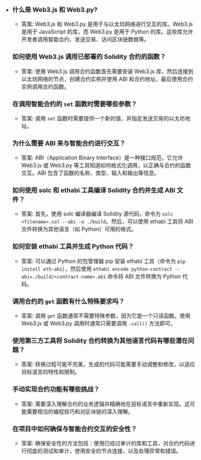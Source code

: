 - ### 什么是 Web3.js 和 Web3.py?

  - 答案: Web3.js 和 Web3.py 是用于与以太坊网络进行交互的库。Web3.js 是用于 JavaScript 的库，而 Web3.py 是用于 Python 的库。这些库允许开发者调用智能合约、发送交易、访问区块链数据等。

  ### 如何使用 Web3.js 调用已部署的 Solidity 合约的函数？

  - 答案: 使用 Web3.js 调用合约函数首先需要安装 Web3.js 库，然后连接到以太坊网络的节点，创建合约实例并使用 ABI 和合约地址，最后使用合约实例调用合约函数。

  ### 在调用智能合约的 `set` 函数时需要哪些参数？

  - 答案: 调用 `set` 函数时需要提供一个新的值，并指定发送交易的以太坊地址。

  ### 为什么需要 ABI 来与智能合约进行交互？

  - 答案: ABI（Application Binary Interface）是一种接口规范，它允许 Web3.js 或 Web3.py 等工具知道如何格式化调用，以正确与合约的函数交互。ABI 包含了函数的名称、类型、输入和输出等信息。

  ### 如何使用 solc 和 ethabi 工具编译 Solidity 合约并生成 ABI 文件？

  - 答案: 首先，使用 solc 编译器编译 Solidity 源代码，命令为 `solc <filename>.sol --abi -o ./build`。然后，可以使用 ethabi 工具将 ABI 文件转换为其他语言（如 Python）可用的格式。

  ### 如何安装 ethabi 工具并生成 Python 代码？

  - 答案: 可以通过 Python 的包管理器 pip 安装 ethabi 工具（命令为 `pip install eth-abi`），然后使用 `ethabi encode python-contract --abi=./build/<contract-name>.abi` 命令将 ABI 文件转换为 Python 代码。

  ### 调用合约的 `get` 函数有什么特殊要求吗？

  - 答案: 调用 `get` 函数通常不需要特殊参数，因为它是一个只读函数。使用 Web3.js 或 Web3.py 调用时通常只需要调用 `.call()` 方法即可。

  ### 使用第三方工具将 Solidity 合约转换为其他语言代码有哪些潜在问题？

  - 答案: 转换过程可能不完美，生成的代码可能需要手动调整和修改，以适应目标语言的特性和限制。

  ### 手动实现合约功能有哪些挑战？

  - 答案: 需要深入理解合约的业务逻辑并精确地在目标语言中重新实现。这可能需要相当的编程技巧和对区块链的深入理解。

  ### 在项目中如何确保与智能合约交互的安全性？

  - 答案: 确保安全性的方法包括：使用已经过审计的库和工具，对合约代码进行彻底的测试和审计，使用安全的节点连接，以及处理异常和错误。